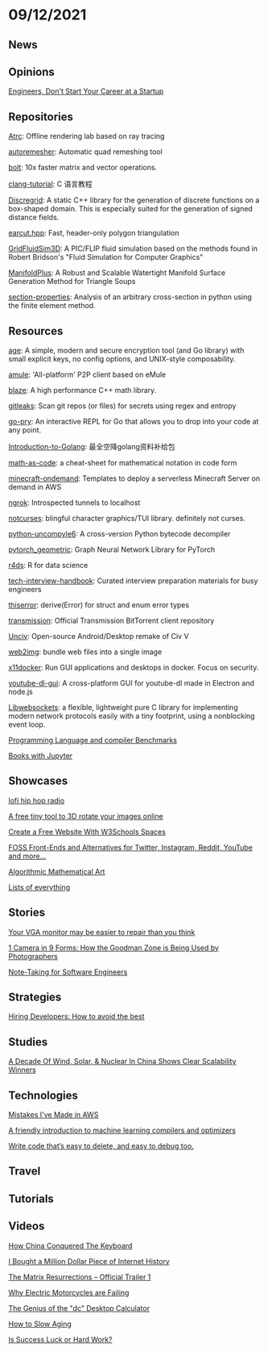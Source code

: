 # 09/12/2021

## News

## Opinions
[Engineers, Don't Start Your Career at a Startup](https://cushychicken.github.io/dont-join-a-startup-fresh-out-of-college/)

## Repositories
[Atrc](https://github.com/AirGuanZ/Atrc): Offline rendering lab based on ray tracing

[autoremesher](https://github.com/huxingyi/autoremesher): Automatic quad remeshing tool

[bolt](https://github.com/dblalock/bolt): 10x faster matrix and vector operations.

[clang-tutorial](https://github.com/wangdoc/clang-tutorial): C 语言教程

[Discregrid](https://github.com/InteractiveComputerGraphics/Discregrid): A static C++ library for the generation of discrete functions on a box-shaped domain. This is especially suited for the generation of signed distance fields.

[earcut.hpp](https://github.com/mapbox/earcut.hpp): Fast, header-only polygon triangulation

[GridFluidSim3D](https://github.com/rlguy/GridFluidSim3D): A PIC/FLIP fluid simulation based on the methods found in Robert Bridson's "Fluid Simulation for Computer Graphics"

[ManifoldPlus](https://github.com/hjwdzh/ManifoldPlus): A Robust and Scalable Watertight Manifold Surface Generation Method for Triangle Soups

[section-properties](https://github.com/robbievanleeuwen/section-properties): Analysis of an arbitrary cross-section in python using the finite element method.

## Resources
[age](https://github.com/FiloSottile/age): A simple, modern and secure encryption tool (and Go library) with small explicit keys, no config options, and UNIX-style composability.

[amule](https://github.com/amule-project/amule): 'All-platform' P2P client based on eMule

[blaze](https://bitbucket.org/blaze-lib/blaze/src/master/): A high performance C++ math library.

[gitleaks](https://github.com/zricethezav/gitleaks): Scan git repos (or files) for secrets using regex and entropy

[go-pry](https://github.com/d4l3k/go-pry): An interactive REPL for Go that allows you to drop into your code at any point.

[Introduction-to-Golang](https://github.com/0voice/Introduction-to-Golang): 最全空降golang资料补给包

[math-as-code](https://github.com/Jam3/math-as-code): a cheat-sheet for mathematical notation in code form

[minecraft-ondemand](https://github.com/doctorray117/minecraft-ondemand): Templates to deploy a serverless Minecraft Server on demand in AWS

[ngrok](https://github.com/inconshreveable/ngrok): Introspected tunnels to localhost

[notcurses](https://github.com/dankamongmen/notcurses): blingful character graphics/TUI library. definitely not curses.

[python-uncompyle6](https://github.com/rocky/python-uncompyle6): A cross-version Python bytecode decompiler

[pytorch_geometric](https://github.com/rusty1s/pytorch_geometric): Graph Neural Network Library for PyTorch

[r4ds](https://github.com/hadley/r4ds): R for data science

[tech-interview-handbook](https://github.com/yangshun/tech-interview-handbook): Curated interview preparation materials for busy engineers

[thiserror](https://github.com/dtolnay/thiserror): derive(Error) for struct and enum error types

[transmission](https://github.com/transmission/transmission): Official Transmission BitTorrent client repository

[Unciv](https://github.com/yairm210/Unciv): Open-source Android/Desktop remake of Civ V

[web2img](https://github.com/etherdream/web2img): bundle web files into a single image

[x11docker](https://github.com/mviereck/x11docker): Run GUI applications and desktops in docker. Focus on security.

[youtube-dl-gui](https://github.com/jely2002/youtube-dl-gui): A cross-platform GUI for youtube-dl made in Electron and node.js

[Libwebsockets](https://libwebsockets.org/): a flexible, lightweight pure C library for implementing modern network protocols easily with a tiny footprint, using a nonblocking event loop.

[Programming Language and compiler Benchmarks](https://programming-language-benchmarks.vercel.app/)

[Books with Jupyter](https://jupyterbook.org/intro.html)

## Showcases
[lofi hip hop radio](https://www.focusli.com/)

[A free tiny tool to 3D rotate your images online](https://www.3dtransformer.com/)

[Create a Free Website With W3Schools Spaces](https://www.w3schools.com/spaces/)

[FOSS Front-Ends and Alternatives for Twitter, Instagram, Reddit, YouTube and more…](https://www.funkyspacemonkey.com/foss-front-ends-and-alternatives-for-twitter-instagram-reddit-youtube-and-more)

[Algorithmic Mathematical Art](http://xahlee.info/math/algorithmic_math_art.html)

[Lists of everything](https://produpedia.org/)

## Stories
[Your VGA monitor may be easier to repair than you think](https://www.cnx-software.com/2021/09/06/how-to-repair-vga-monitor-flatron-w1934s/)

[1 Camera in 9 Forms: How the Goodman Zone is Being Used by Photographers](https://petapixel.com/2021/09/09/1-camera-in-9-forms-how-the-goodman-zone-is-being-used-by-photographers/)

[Note-Taking for Software Engineers](https://blog.eduardovedes.com/note-taking-for-software-engineers)

## Strategies
[Hiring Developers: How to avoid the best](https://www.getparthenon.com/blog/how-to-avoid-hiring-the-best-developers/)

## Studies
[A Decade Of Wind, Solar, & Nuclear In China Shows Clear Scalability Winners](https://cleantechnica.com/2021/09/05/a-decade-of-wind-solar-nuclear-in-china-shows-clear-scalability-winners/)

## Technologies
[Mistakes I've Made in AWS](https://laravel-news.com/aws-mistakes)

[A friendly introduction to machine learning compilers and optimizers](https://huyenchip.com/2021/09/07/a-friendly-introduction-to-machine-learning-compilers-and-optimizers.html)

[Write code that’s easy to delete, and easy to debug too.](https://programmingisterrible.com/post/173883533613/code-to-debug)

## Travel

## Tutorials

## Videos
[How China Conquered The Keyboard](https://www.youtube.com/watch?v=hBDwXipHykQ)

[I Bought a Million Dollar Piece of Internet History](https://www.youtube.com/watch?v=VuJFvgfBV54)

[The Matrix Resurrections – Official Trailer 1](https://www.youtube.com/watch?v=9ix7TUGVYIo)

[Why Electric Motorcycles are Failing](https://www.youtube.com/watch?v=O2zlYpy6QCM)

[The Genius of the "dc" Desktop Calculator](https://www.youtube.com/watch?v=WxCP8oHq_Ss)

[How to Slow Aging](https://www.youtube.com/watch?v=QRt7LjqJ45k)

[Is Success Luck or Hard Work?](https://www.youtube.com/watch?v=3LopI4YeC4I)
